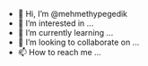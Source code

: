- 👋 Hi, I’m @mehmethypegedik
- 👀 I’m interested in ...
- 🌱 I’m currently learning ...
- 💞️ I’m looking to collaborate on ...
- 📫 How to reach me ...

<!---
mehmethypegedik/mehmethypegedik is a ✨ special ✨ repository because its `README.md` (this file) appears on your GitHub profile.
You can click the Preview link to take a look at your changes.
--->
